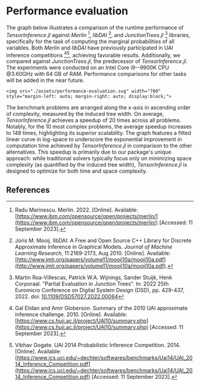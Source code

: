 # Performance evaluation

The graph below illustrates a comparison of the runtime performance of
*TensorInference.jl* against *Merlin* [^marinescu2022merlin], *libDAI*
[^mooij2010libdai], and *JunctionTrees.jl* [^roa2022partial] libraries,
specifically for the task of computing the marginal probabilities of all
variables. Both *Merlin* and *libDAI* have previously participated in UAI
inference competitions [^gal2010summary][^gogate2014uai], achieving favorable
results. Additionally, we compared against *JunctionTrees.jl*, the predecessor
of *TensorInference.jl*. The experiments were conducted on an Intel Core
i9--9900K CPU @3.60GHz with 64 GB of RAM. Performance comparisons for other
tasks will be added in the near future.

```@raw html
<img src="./assets/performance-evaluation.svg" width="700" style="margin-left: auto; margin-right: auto; display:block;">
```

The benchmark problems are arranged along the x-axis in ascending order of
complexity, measured by the induced tree width. On average,
*TensorInference.jl* achieves a speedup of 20 times across all problems.
Notably, for the 10 most complex problems, the average speedup increases to
148 times, highlighting its superior scalability. The graph features a fitted
linear curve in log-space to underscore the exponential improvement in
computation time achieved by *TensorInference.jl* in comparison to the other
alternatives. This speedup is primarily due to our package's unique approach:
while traditional solvers typically focus only on minimizing space complexity
(as quantified by the induced tree width), *TensorInference.jl* is
designed to optimize for both time and space complexity. 

## References

[^gal2010summary]:
    Gal Elidan and Amir Globerson. Summary of the 2010 UAI approximate inference challenge. 2010. [Online]. Available: [https://www.cs.huji.ac.il/project/UAI10/summary.php](https://www.cs.huji.ac.il/project/UAI10/summary.php) [Accessed: 11 September 2023].

[^gogate2014uai]:
    Vibhav Gogate. UAI 2014 Probabilistic Inference Competition. 2014. [Online]. Available: [https://www.ics.uci.edu/~dechter/softwares/benchmarks/Uai14/UAI_2014_Inference_Competition.pdf](https://www.ics.uci.edu/~dechter/softwares/benchmarks/Uai14/UAI_2014_Inference_Competition.pdf) [Accessed: 11 September 2023].

[^marinescu2022merlin]: 
    Radu Marinescu. Merlin. 2022. [Online]. Available: [https://www.ibm.com/opensource/open/projects/merlin/](https://www.ibm.com/opensource/open/projects/merlin/) [Accessed: 11 September 2023].

[^mooij2010libdai]:
    Joris M. Mooij. libDAI: A Free and Open Source C++ Library for Discrete Approximate Inference in Graphical Models. *Journal of Machine Learning Research*, 11:2169-2173, Aug 2010. [Online]. Available: [http://www.jmlr.org/papers/volume11/mooij10a/mooij10a.pdf](http://www.jmlr.org/papers/volume11/mooij10a/mooij10a.pdf).

[^roa2022partial]:
    Martin Roa-Villescas, Patrick W.A. Wijnings, Sander Stuijk, Henk Corporaal. "Partial Evaluation in Junction Trees". In: 2022 25th Euromicro Conference on Digital System Design (DSD), pp. 429-437, 2022. doi: [10.1109/DSD57027.2022.00064](https://doi.org/10.1109/DSD57027.2022.00064)

